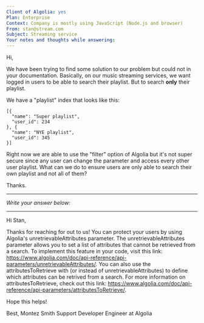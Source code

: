 ```yaml
---
Client of Algolia: yes
Plan: Enterprise
Context: Company is mostly using JavaScript (Node.js and browser)
From: stan@stream.com
Subject: Streaming service
Your notes and thoughts while answering:
---
```


Hi,

We have been trying to find some solution to our problem but could not in your documentation. Basically, on our music streaming services, we want logged in users to be able to search their playlist. But to search **only** their playlist.

We have a "playlist" index that looks like this:

```
[{
  "name": "Super playlist",
  "user_id": 234
}, {
  "name": "NYE playlist",
  "user_id": 345
}]
```

Right now we are able to use the "filter" option of Algolia but it's not super secure since any user can change the parameter and access every other user playlist. What can we do to ensure users are only able to search their own playlist and not all of them?

Thanks.

---
_Write your answer below:_

---

Hi Stan,

Thanks for reaching for out to us! You can protect your users by using Algolia's unretrievableAttributes parameter. The unretrievableAttributes parameter allows you to set a list of attributes that cannot be retrieved from a search. To implement this feature in your code, visit this link: https://www.algolia.com/doc/api-reference/api-parameters/unretrievableAttributes/. You can also use the attributesToRetrieve with (or instead of unretrievableAttributes) to define which attributes can be retrived from a search. For more information on attributesToRetrieve, check out this link: https://www.algolia.com/doc/api-reference/api-parameters/attributesToRetrieve/.

Hope this helps!

Best,
Montez Smith
Support Developer Engineer at Algolia
